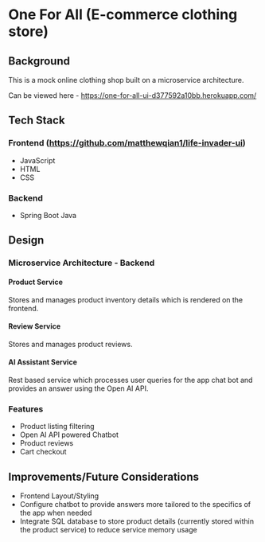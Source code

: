 ﻿# One For All (E-commerce clothing store)

## Background
This is a mock online clothing shop built on a microservice architecture.

Can be viewed here - https://one-for-all-ui-d377592a10bb.herokuapp.com/

## Tech Stack
### Frontend (https://github.com/matthewqian1/life-invader-ui)
- JavaScript
- HTML
- CSS
### Backend
- Spring Boot Java

## Design
### Microservice Architecture - Backend
#### Product Service
Stores and manages product inventory details which is rendered on the frontend.
#### Review Service
Stores and manages product reviews.
#### AI Assistant Service
Rest based service which processes user queries for the app chat bot and provides an answer using the Open AI API.
### Features
- Product listing filtering
- Open AI API powered Chatbot
- Product reviews
- Cart checkout

## Improvements/Future Considerations
- Frontend Layout/Styling
- Configure chatbot to provide answers more tailored to the specifics of the app when needed
- Integrate SQL database to store product details (currently stored within the product service) to reduce service memory usage

